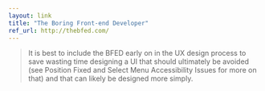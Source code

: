```yaml
---
layout: link
title: "The Boring Front-end Developer"
ref_url: http://thebfed.com/
---
```


> It is best to include the BFED early on in the UX design process to save wasting time designing a UI that should ultimately be avoided (see Position Fixed and Select Menu Accessibility Issues for more on that) and that can likely be designed more simply.
